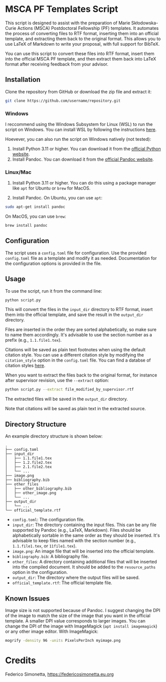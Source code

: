 # MSCA PF Templates Script

This script is designed to assist with the preparation of Marie Skłodowska-Curie Actions
(MSCA) Postdoctoral Fellowship (PF) templates. It automates the process of converting
files to RTF format, inserting them into an official template, and extracting them back
to the original format. This allows you to use LaTeX of Markdown to write your proposal,
with full support for BibTeX.

You can use this script to convert these files into RTF format, insert them into the official MSCA PF template, and then extract them back into LaTeX format after receiving feedback from your advisor.

## Installation

Clone the repository from GitHub or download the zip file and extract it:

```bash
git clone https://github.com/username/repository.git
```

### Windows

I reccommend using the Windows Subsystem for Linux (WSL) to run the script on Windows. You can install WSL by following the instructions [here](https://docs.microsoft.com/en-us/windows/wsl/install).

Hoevever, you can also run the script on Windows natively (not tested):

1. Install Python 3.11 or higher. You can download it from the [official Python website](https://www.python.org/downloads/).
2. Install Pandoc. You can download it from the [official Pandoc website](https://pandoc.org/installing.html).

### Linux/Mac

1. Install Python 3.11 or higher. You can do this using a package manager like `apt` for Ubuntu or `brew` for MacOS.

2. Install Pandoc. On Ubuntu, you can use `apt`:

```bash
sudo apt-get install pandoc
```

On MacOS, you can use `brew`:

```bash
brew install pandoc
```

## Configuration

The script uses a `config.toml` file for configuration. Use the provided `config.toml`
file as a template and modify it as needed. Documentation for the configuration options is provided in the file.

## Usage

To use the script, run it from the command line:

```bash
python script.py
```

This will convert the files in the `input_dir` directory to RTF format, insert them into the official template, and save the result in the `output_dir` directory.

Files are inserted in the order they are sorted alphabetically, so make sure to name
them accordingly. It's advisable to use the section number as a prefix (e.g., `1.1.file1.tex`).

Citations will be saved as plain text footnotes when using the default citation style. You can use a different citation style by modifying the `citation_style` option in the `config.toml` file. You can find a databse of citation styles [here](https://www.zotero.org/styles).

When you want to extract the files back to the original format, for instance after supervisor revision, use the `--extract` option:

```bash
python script.py --extract file_modified_by_supervisor.rtf
```

The extracted files will be saved in the `output_dir` directory.

Note that citations will be saved as plain text in the extracted source.

## Directory Structure

An example directory structure is shown below:

```
.
├── config.toml
├── input_dir
│   ├── 1.1.file1.tex
│   ├── 1.2.file2.tex
│   ├── 2.1.file2.tex
│   └── ...
├── image.png
├── bibliography.bib
├── other_files
│   ├── other_bibliography.bib
│   ├── other_image.png
│   └── ...
├── output_dir
│   └── ...
└── official_template.rtf
```

- `config.toml`: The configuration file.
- `input_dir`: The directory containing the input files. This can be any file supported
  by Pandoc (e.g., LaTeX, Markdown). Files should be alphabetically sortable in the same
  order as they should be inserted. It's advisable to keep files named with the section
  number (e.g., `1.1.file1.tex`, or `11file1.tex`).
- `image.png`: An image file that will be inserted into the official template.
- `bibliography.bib`: A bibliography file.
- `other_files`: A directory containing additional files that will be inserted into the
  compiled document. It should be added to the `resource_paths` option in the
  configuration.
- `output_dir`: The directory where the output files will be saved.
- `official_template.rtf`: The official template file.

## Known Issues

Image size is not supported because of Pandoc. I suggest changing the DPI of the image
to match the size of the image that you want in the official template. A smaller DPI
value corresponds to larger images.
You can change the DPI of the image with ImageMagick (`apt install imagemagick`) or any
other image editor. With ImageMagick:

```bash
mogrify -density 96 -units PixelsPerInch myimage.png
```

# Credits

Federico Simonetta, https://federicosimonetta.eu.org
